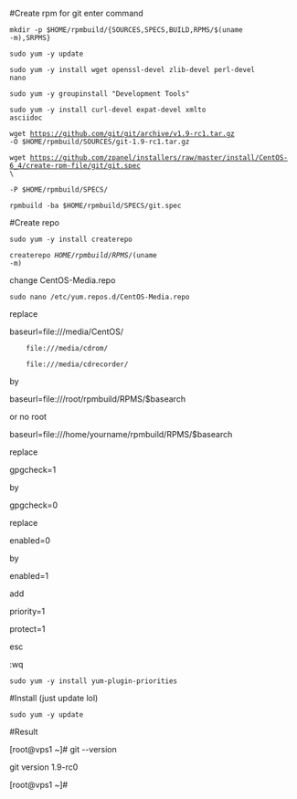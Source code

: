 #Create rpm for git enter command

<code>mkdir -p $HOME/rpmbuild/{SOURCES,SPECS,BUILD,RPMS/$(uname -m),SRPMS}</code>

<code>sudo yum -y update</code>

<code>sudo yum -y install wget openssl-devel zlib-devel perl-devel nano</code>

<code>sudo yum -y groupinstall "Development Tools"</code>

<code>sudo yum -y install curl-devel expat-devel xmlto asciidoc</code>

<code>wget https://github.com/git/git/archive/v1.9-rc1.tar.gz -O $HOME/rpmbuild/SOURCES/git-1.9-rc1.tar.gz</code>

<code>wget https://github.com/zpanel/installers/raw/master/install/CentOS-6_4/create-rpm-file/git/git.spec \ </code>

<code>-P $HOME/rpmbuild/SPECS/</code> 

<code>rpmbuild -ba $HOME/rpmbuild/SPECS/git.spec</code>

#Create repo

<code>sudo yum -y install createrepo</code>

<code>createrepo $HOME/rpmbuild/RPMS/$(uname -m)</code>

change CentOS-Media.repo

<code>sudo nano /etc/yum.repos.d/CentOS-Media.repo</code>

replace

baseurl=file:///media/CentOS/

        file:///media/cdrom/

        file:///media/cdrecorder/
        
by

baseurl=file:///root/rpmbuild/RPMS/$basearch

or no root

baseurl=file:///home/yourname/rpmbuild/RPMS/$basearch

replace

gpgcheck=1

by

gpgcheck=0

replace

enabled=0

by

enabled=1

add

priority=1

protect=1

esc

:wq

<code>sudo yum -y install yum-plugin-priorities</code>

#Install (just update lol)

<code>sudo yum -y update</code>

#Result

[root@vps1 ~]# git --version

git version 1.9-rc0

[root@vps1 ~]#


